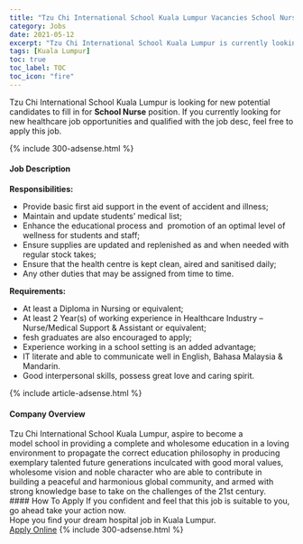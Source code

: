 ```yaml
---
title: "Tzu Chi International School Kuala Lumpur Vacancies School Nurse" 
category: Jobs 
date: 2021-05-12 
excerpt: "Tzu Chi International School Kuala Lumpur is currently looking for suitable person to fill in the School Nurse which positioned at Kuala Lumpur" 
tags: [Kuala Lumpur] 
toc: true 
toc_label: TOC 
toc_icon: "fire" 
--- 
```


<p>Tzu Chi International School Kuala Lumpur is looking for new potential candidates to fill in for <b>School Nurse</b> position. If you currently looking for new healthcare job opportunities and qualified with the job desc, feel free to apply this job.
</p>{% include 300-adsense.html %} 
<div><div><h4>Job Description</h4></div><div><div><span><div><div><div><strong>Responsibilities:</strong></div><ul><li>Provide basic first aid support in the event of accident and illness;</li><li>Maintain and update students&#8217; medical list;</li><li>Enhance the educational process and&#160; promotion of an optimal level of wellness for students and staff;</li><li>Ensure supplies are updated and replenished as and when needed with regular stock takes;</li><li>Ensure that the health centre is kept clean, aired and sanitised daily;</li><li>Any other duties that may be assigned from time to time.</li></ul><div><strong>Requirements:</strong></div><ul><li>At least a Diploma in Nursing or equivalent;</li><li>At least 2 Year(s) of working experience in Healthcare Industry &#8211; Nurse/Medical Support &amp; Assistant or equivalent;</li><li>fesh graduates are also encouraged to apply;</li><li>Experience working in a school setting is an added advantage;</li><li>IT literate and able to communicate well in English, Bahasa Malaysia &amp; Mandarin.</li><li>Good interpersonal skills, possess great love and caring spirit.</li></ul></div></div></span></div></div></div> 
{% include article-adsense.html %} 
<div><div><h4>Company Overview</h4></div><div><div><span><div><div>
	Tzu Chi International School Kuala Lumpur, aspire to become a model&#160;school in providing a complete and wholesome education in a loving environment to propagate the correct education philosophy in producing exemplary talented future generations inculcated with good moral values, wholesome vision and noble character who are able to contribute in building a peaceful and harmonious global community,&#160;and armed with strong knowledge base to take on the challenges of the 21st century.</div></div></span></div></div></div> 
#### How To Apply 
If you confident and feel that this job is suitable to you, go ahead take your action now. <br/> 
Hope you find your dream hospital job in Kuala Lumpur. <br/> 
<a href="https://www.jobstreet.com.my/en/job/school-nurse-4566152?jobId=jobstreet-my-job-4566152" class="btn btn--warning" target="_blank" rel="nofollow noopenner">Apply Online</a> 
{% include 300-adsense.html %} 